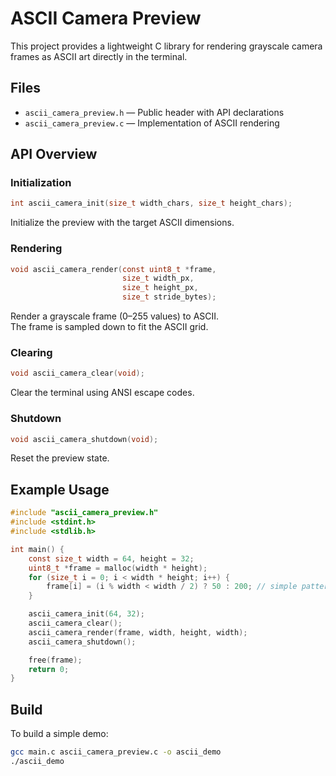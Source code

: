 # ASCII Camera Preview

This project provides a lightweight C library for rendering grayscale camera frames
as ASCII art directly in the terminal.

## Files

- `ascii_camera_preview.h` — Public header with API declarations
- `ascii_camera_preview.c` — Implementation of ASCII rendering

## API Overview

### Initialization
```c
int ascii_camera_init(size_t width_chars, size_t height_chars);
```
Initialize the preview with the target ASCII dimensions.

### Rendering
```c
void ascii_camera_render(const uint8_t *frame,
                         size_t width_px,
                         size_t height_px,
                         size_t stride_bytes);
```
Render a grayscale frame (0–255 values) to ASCII.  
The frame is sampled down to fit the ASCII grid.

### Clearing
```c
void ascii_camera_clear(void);
```
Clear the terminal using ANSI escape codes.

### Shutdown
```c
void ascii_camera_shutdown(void);
```
Reset the preview state.

## Example Usage

```c
#include "ascii_camera_preview.h"
#include <stdint.h>
#include <stdlib.h>

int main() {
    const size_t width = 64, height = 32;
    uint8_t *frame = malloc(width * height);
    for (size_t i = 0; i < width * height; i++) {
        frame[i] = (i % width < width / 2) ? 50 : 200; // simple pattern
    }

    ascii_camera_init(64, 32);
    ascii_camera_clear();
    ascii_camera_render(frame, width, height, width);
    ascii_camera_shutdown();

    free(frame);
    return 0;
}
```

## Build

To build a simple demo:
```bash
gcc main.c ascii_camera_preview.c -o ascii_demo
./ascii_demo
```

